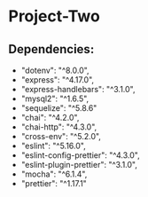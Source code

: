 # Project-Two
## Dependencies: 
* "dotenv": "^8.0.0",
* "express": "^4.17.0",
* "express-handlebars": "^3.1.0",
* "mysql2": "^1.6.5",
* "sequelize": "^5.8.6"
* "chai": "^4.2.0",
* "chai-http": "^4.3.0",
* "cross-env": "^5.2.0",
* "eslint": "^5.16.0",
* "eslint-config-prettier": "^4.3.0",
* "eslint-plugin-prettier": "^3.1.0",
* "mocha": "^6.1.4",
* "prettier": "^1.17.1"